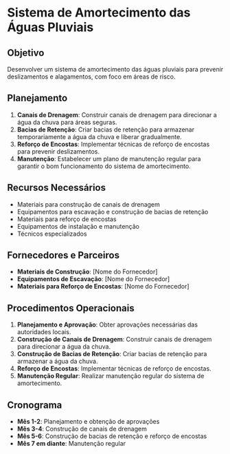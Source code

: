 
# Sistema de Amortecimento das Águas Pluviais

## Objetivo
Desenvolver um sistema de amortecimento das águas pluviais para prevenir deslizamentos e alagamentos, com foco em áreas de risco.

## Planejamento
1. **Canais de Drenagem**: Construir canais de drenagem para direcionar a água da chuva para áreas seguras.
2. **Bacias de Retenção**: Criar bacias de retenção para armazenar temporariamente a água da chuva e liberar gradualmente.
3. **Reforço de Encostas**: Implementar técnicas de reforço de encostas para prevenir deslizamentos.
4. **Manutenção**: Estabelecer um plano de manutenção regular para garantir o bom funcionamento do sistema de amortecimento.

## Recursos Necessários
- Materiais para construção de canais de drenagem
- Equipamentos para escavação e construção de bacias de retenção
- Materiais para reforço de encostas
- Equipamentos de instalação e manutenção
- Técnicos especializados

## Fornecedores e Parceiros
- **Materiais de Construção**: [Nome do Fornecedor]
- **Equipamentos de Escavação**: [Nome do Fornecedor]
- **Materiais para Reforço de Encostas**: [Nome do Fornecedor]

## Procedimentos Operacionais
1. **Planejamento e Aprovação**: Obter aprovações necessárias das autoridades locais.
2. **Construção de Canais de Drenagem**: Construir canais de drenagem para direcionar a água da chuva.
3. **Construção de Bacias de Retenção**: Criar bacias de retenção para armazenar a água da chuva.
4. **Reforço de Encostas**: Implementar técnicas de reforço de encostas.
5. **Manutenção Regular**: Realizar manutenção regular do sistema de amortecimento.

## Cronograma
- **Mês 1-2**: Planejamento e obtenção de aprovações
- **Mês 3-4**: Construção de canais de drenagem
- **Mês 5-6**: Construção de bacias de retenção e reforço de encostas
- **Mês 7 em diante**: Manutenção regular
